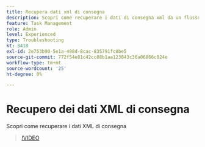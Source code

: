 ```yaml
---
title: Recupera dati xml di consegna
description: Scopri come recuperare i dati di consegna xml da un flusso di lavoro
feature: Task Management
role: Admin
level: Experienced
type: Troubleshooting
kt: 8418
exl-id: 2e753b90-5e1a-498d-8cac-835791fc8be5
source-git-commit: 772f54e81c42cc88b1aa123843c36a06866c024e
workflow-type: tm+mt
source-wordcount: '25'
ht-degree: 0%

---
```


# Recupero dei dati XML di consegna

Scopri come recuperare i dati XML di consegna

>[!VIDEO](https://video.tv.adobe.com/v/335949?quality=12)
